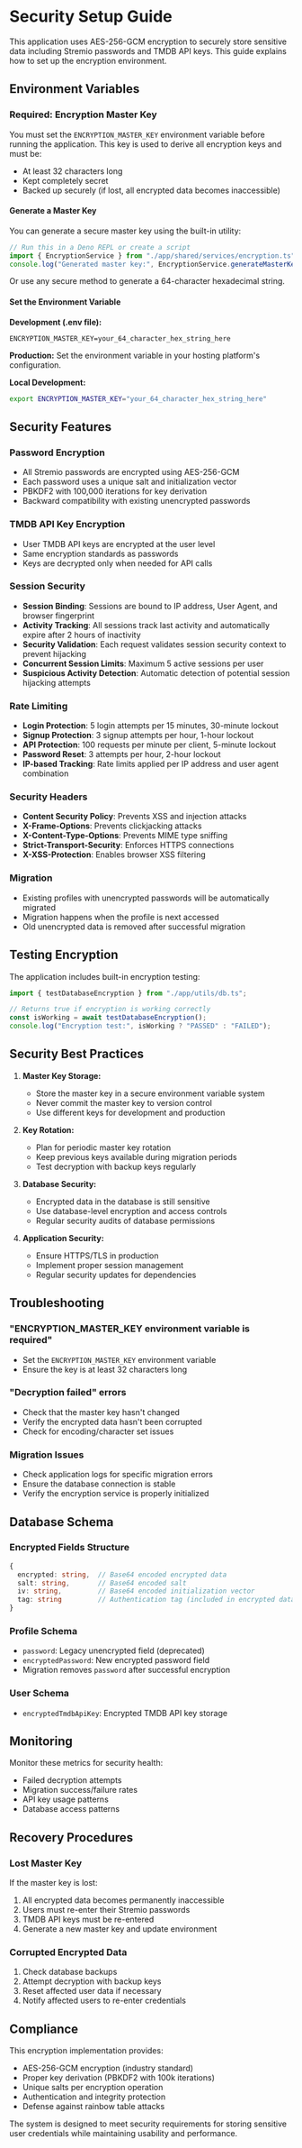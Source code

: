 # Security Setup Guide

This application uses AES-256-GCM encryption to securely store sensitive data including Stremio passwords and TMDB API keys. This guide explains how to set up the encryption environment.

## Environment Variables

### Required: Encryption Master Key

You must set the `ENCRYPTION_MASTER_KEY` environment variable before running the application. This key is used to derive all encryption keys and must be:

- At least 32 characters long
- Kept completely secret
- Backed up securely (if lost, all encrypted data becomes inaccessible)

#### Generate a Master Key

You can generate a secure master key using the built-in utility:

```javascript
// Run this in a Deno REPL or create a script
import { EncryptionService } from "./app/shared/services/encryption.ts";
console.log("Generated master key:", EncryptionService.generateMasterKey());
```

Or use any secure method to generate a 64-character hexadecimal string.

#### Set the Environment Variable

**Development (.env file):**
```
ENCRYPTION_MASTER_KEY=your_64_character_hex_string_here
```

**Production:**
Set the environment variable in your hosting platform's configuration.

**Local Development:**
```bash
export ENCRYPTION_MASTER_KEY="your_64_character_hex_string_here"
```

## Security Features

### Password Encryption
- All Stremio passwords are encrypted using AES-256-GCM
- Each password uses a unique salt and initialization vector
- PBKDF2 with 100,000 iterations for key derivation
- Backward compatibility with existing unencrypted passwords

### TMDB API Key Encryption
- User TMDB API keys are encrypted at the user level
- Same encryption standards as passwords
- Keys are decrypted only when needed for API calls

### Session Security
- **Session Binding**: Sessions are bound to IP address, User Agent, and browser fingerprint
- **Activity Tracking**: All sessions track last activity and automatically expire after 2 hours of inactivity
- **Security Validation**: Each request validates session security context to prevent hijacking
- **Concurrent Session Limits**: Maximum 5 active sessions per user
- **Suspicious Activity Detection**: Automatic detection of potential session hijacking attempts

### Rate Limiting
- **Login Protection**: 5 login attempts per 15 minutes, 30-minute lockout
- **Signup Protection**: 3 signup attempts per hour, 1-hour lockout  
- **API Protection**: 100 requests per minute per client, 5-minute lockout
- **Password Reset**: 3 attempts per hour, 2-hour lockout
- **IP-based Tracking**: Rate limits applied per IP address and user agent combination

### Security Headers
- **Content Security Policy**: Prevents XSS and injection attacks
- **X-Frame-Options**: Prevents clickjacking attacks
- **X-Content-Type-Options**: Prevents MIME type sniffing
- **Strict-Transport-Security**: Enforces HTTPS connections
- **X-XSS-Protection**: Enables browser XSS filtering

### Migration
- Existing profiles with unencrypted passwords will be automatically migrated
- Migration happens when the profile is next accessed
- Old unencrypted data is removed after successful migration

## Testing Encryption

The application includes built-in encryption testing:

```javascript
import { testDatabaseEncryption } from "./app/utils/db.ts";

// Returns true if encryption is working correctly
const isWorking = await testDatabaseEncryption();
console.log("Encryption test:", isWorking ? "PASSED" : "FAILED");
```

## Security Best Practices

1. **Master Key Storage:**
   - Store the master key in a secure environment variable system
   - Never commit the master key to version control
   - Use different keys for development and production

2. **Key Rotation:**
   - Plan for periodic master key rotation
   - Keep previous keys available during migration periods
   - Test decryption with backup keys regularly

3. **Database Security:**
   - Encrypted data in the database is still sensitive
   - Use database-level encryption and access controls
   - Regular security audits of database permissions

4. **Application Security:**
   - Ensure HTTPS/TLS in production
   - Implement proper session management
   - Regular security updates for dependencies

## Troubleshooting

### "ENCRYPTION_MASTER_KEY environment variable is required"
- Set the `ENCRYPTION_MASTER_KEY` environment variable
- Ensure the key is at least 32 characters long

### "Decryption failed" errors
- Check that the master key hasn't changed
- Verify the encrypted data hasn't been corrupted
- Check for encoding/character set issues

### Migration Issues
- Check application logs for specific migration errors
- Ensure the database connection is stable
- Verify the encryption service is properly initialized

## Database Schema

### Encrypted Fields Structure
```typescript
{
  encrypted: string,  // Base64 encoded encrypted data
  salt: string,       // Base64 encoded salt
  iv: string,         // Base64 encoded initialization vector
  tag: string         // Authentication tag (included in encrypted data for GCM)
}
```

### Profile Schema
- `password`: Legacy unencrypted field (deprecated)
- `encryptedPassword`: New encrypted password field
- Migration removes `password` after successful encryption

### User Schema
- `encryptedTmdbApiKey`: Encrypted TMDB API key storage

## Monitoring

Monitor these metrics for security health:
- Failed decryption attempts
- Migration success/failure rates
- API key usage patterns
- Database access patterns

## Recovery Procedures

### Lost Master Key
If the master key is lost:
1. All encrypted data becomes permanently inaccessible
2. Users must re-enter their Stremio passwords
3. TMDB API keys must be re-entered
4. Generate a new master key and update environment

### Corrupted Encrypted Data
1. Check database backups
2. Attempt decryption with backup keys
3. Reset affected user data if necessary
4. Notify affected users to re-enter credentials

## Compliance

This encryption implementation provides:
- AES-256-GCM encryption (industry standard)
- Proper key derivation (PBKDF2 with 100k iterations)
- Unique salts per encryption operation
- Authentication and integrity protection
- Defense against rainbow table attacks

The system is designed to meet security requirements for storing sensitive user credentials while maintaining usability and performance.